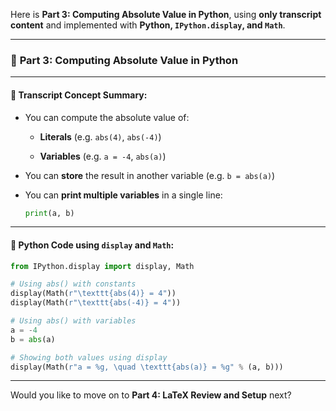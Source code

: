Here is **Part 3: Computing Absolute Value in Python**, using **only transcript content** and implemented with **Python, `IPython.display`, and `Math`**.

---

### 🧮 **Part 3: Computing Absolute Value in Python**

---

#### 🧠 Transcript Concept Summary:

- You can compute the absolute value of:
    
    - **Literals** (e.g. `abs(4)`, `abs(-4)`)
        
    - **Variables** (e.g. `a = -4`, `abs(a)`)
        
- You can **store** the result in another variable (e.g. `b = abs(a)`)
    
- You can **print multiple variables** in a single line:
    
    ```python
    print(a, b)
    ```
    

---

#### 🧪 Python Code using `display` and `Math`:

```python
from IPython.display import display, Math

# Using abs() with constants
display(Math(r"\texttt{abs(4)} = 4"))
display(Math(r"\texttt{abs(-4)} = 4"))

# Using abs() with variables
a = -4
b = abs(a)

# Showing both values using display
display(Math(r"a = %g, \quad \texttt{abs(a)} = %g" % (a, b)))
```

---

Would you like to move on to **Part 4: LaTeX Review and Setup** next?